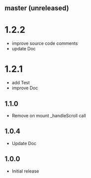 ## master (unreleased)

# 1.2.2

- improve source code comments
- update Doc

# 1.2.1

- add Test
- improve Doc

## 1.1.0

- Remove on mount _handleScroll call

## 1.0.4

- Update Doc

## 1.0.0

- Initial release
